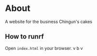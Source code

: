# About

A website for the business Chingun's cakes

## How to runrf

Open `index.html` in your browser.
v
b
v
